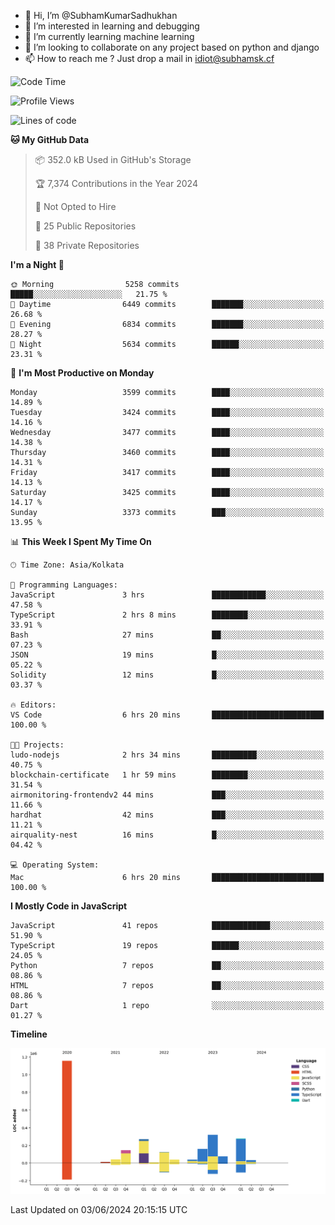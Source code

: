 - 👋 Hi, I’m @SubhamKumarSadhukhan
- 👀 I’m interested in learning and debugging
- 🌱 I’m currently learning machine learning
- 💞️ I’m looking to collaborate on any project based on python and django
- 📫 How to reach me ?
      Just drop a mail in idiot@subhamsk.cf

<!---
SubhamKumarSadhukhan/SubhamKumarSadhukhan is a ✨ special ✨ repository because its `README.md` (this file) appears on your GitHub profile.
You can click the Preview link to take a look at your changes.
--->


<!--START_SECTION:waka-->
![Code Time](http://img.shields.io/badge/Code%20Time-2%2C217%20hrs%2016%20mins-blue)

![Profile Views](http://img.shields.io/badge/Profile%20Views-0-blue)

![Lines of code](https://img.shields.io/badge/From%20Hello%20World%20I%27ve%20Written-2.7%20million%20lines%20of%20code-blue)

**🐱 My GitHub Data** 

> 📦 352.0 kB Used in GitHub's Storage 
 > 
> 🏆 7,374 Contributions in the Year 2024
 > 
> 🚫 Not Opted to Hire
 > 
> 📜 25 Public Repositories 
 > 
> 🔑 38 Private Repositories 
 > 
**I'm a Night 🦉** 

```text
🌞 Morning                5258 commits        █████░░░░░░░░░░░░░░░░░░░░   21.75 % 
🌆 Daytime                6449 commits        ███████░░░░░░░░░░░░░░░░░░   26.68 % 
🌃 Evening                6834 commits        ███████░░░░░░░░░░░░░░░░░░   28.27 % 
🌙 Night                  5634 commits        ██████░░░░░░░░░░░░░░░░░░░   23.31 % 
```
📅 **I'm Most Productive on Monday** 

```text
Monday                   3599 commits        ████░░░░░░░░░░░░░░░░░░░░░   14.89 % 
Tuesday                  3424 commits        ████░░░░░░░░░░░░░░░░░░░░░   14.16 % 
Wednesday                3477 commits        ████░░░░░░░░░░░░░░░░░░░░░   14.38 % 
Thursday                 3460 commits        ████░░░░░░░░░░░░░░░░░░░░░   14.31 % 
Friday                   3417 commits        ████░░░░░░░░░░░░░░░░░░░░░   14.13 % 
Saturday                 3425 commits        ████░░░░░░░░░░░░░░░░░░░░░   14.17 % 
Sunday                   3373 commits        ███░░░░░░░░░░░░░░░░░░░░░░   13.95 % 
```


📊 **This Week I Spent My Time On** 

```text
🕑︎ Time Zone: Asia/Kolkata

💬 Programming Languages: 
JavaScript               3 hrs               ████████████░░░░░░░░░░░░░   47.58 % 
TypeScript               2 hrs 8 mins        ████████░░░░░░░░░░░░░░░░░   33.91 % 
Bash                     27 mins             ██░░░░░░░░░░░░░░░░░░░░░░░   07.23 % 
JSON                     19 mins             █░░░░░░░░░░░░░░░░░░░░░░░░   05.22 % 
Solidity                 12 mins             █░░░░░░░░░░░░░░░░░░░░░░░░   03.37 % 

🔥 Editors: 
VS Code                  6 hrs 20 mins       █████████████████████████   100.00 % 

🐱‍💻 Projects: 
ludo-nodejs              2 hrs 34 mins       ██████████░░░░░░░░░░░░░░░   40.75 % 
blockchain-certificate   1 hr 59 mins        ████████░░░░░░░░░░░░░░░░░   31.54 % 
airmonitoring-frontendv2 44 mins             ███░░░░░░░░░░░░░░░░░░░░░░   11.66 % 
hardhat                  42 mins             ███░░░░░░░░░░░░░░░░░░░░░░   11.21 % 
airquality-nest          16 mins             █░░░░░░░░░░░░░░░░░░░░░░░░   04.42 % 

💻 Operating System: 
Mac                      6 hrs 20 mins       █████████████████████████   100.00 % 
```

**I Mostly Code in JavaScript** 

```text
JavaScript               41 repos            █████████████░░░░░░░░░░░░   51.90 % 
TypeScript               19 repos            ██████░░░░░░░░░░░░░░░░░░░   24.05 % 
Python                   7 repos             ██░░░░░░░░░░░░░░░░░░░░░░░   08.86 % 
HTML                     7 repos             ██░░░░░░░░░░░░░░░░░░░░░░░   08.86 % 
Dart                     1 repo              ░░░░░░░░░░░░░░░░░░░░░░░░░   01.27 % 
```



**Timeline**

![Lines of Code chart](https://raw.githubusercontent.com/SubhamKumarSadhukhan/SubhamKumarSadhukhan/main/assets/bar_graph.png)


 Last Updated on 03/06/2024 20:15:15 UTC
<!--END_SECTION:waka-->
